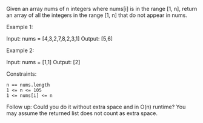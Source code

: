 Given an array nums of n integers where nums[i] is in the range [1, n], return an array of all the integers in the range [1, n] that do not appear in nums.

 

Example 1:

Input: nums = [4,3,2,7,8,2,3,1]
Output: [5,6]

Example 2:

Input: nums = [1,1]
Output: [2]

 

Constraints:

    n == nums.length
    1 <= n <= 105
    1 <= nums[i] <= n

 

Follow up: Could you do it without extra space and in O(n) runtime? You may assume the returned list does not count as extra space.

